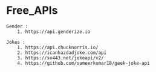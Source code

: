 ﻿# Free_APIs

    Gender : 
        1. https://api.genderize.io

    Jokes :
        1. https://api.chucknorris.io/
        2. https://icanhazdadjoke.com/api
        3. https://sv443.net/jokeapi/v2/
        4. https://github.com/sameerkumar18/geek-joke-api